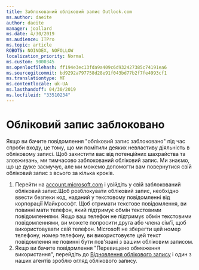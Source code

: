 ```yaml
---
title: Заблокований обліковий запис Outlook.com
ms.author: daeite
author: daeite
manager: joallard
ms.date: 4/30/2019
ms.audience: ITPro
ms.topic: article
ROBOTS: NOINDEX, NOFOLLOW
localization_priority: Normal
ms.custom: 9000345
ms.openlocfilehash: ff194e3ec13fda9a409c6d932427385c74191ea6
ms.sourcegitcommit: bd9292a797758d28e91f043bd77b2f7fe4993cf1
ms.translationtype: MT
ms.contentlocale: uk-UA
ms.lasthandoff: 04/30/2019
ms.locfileid: "33510234"
---
```

# <a name="account-locked"></a>Обліковий запис заблоковано

Якщо ви бачите повідомлення "обліковий запис заблоковано" під час спроби входу, це тому, що ми помітили деяких невластиву діяльність в обліковому записі. Щоб захистити вас від потенційних шахрайства та зловживань, ми тимчасово заблокований обліковий запис. Ми знаємо, що це дуже засмучує, але ми можемо допомогти вам повернутися свій обліковий запис з всього за кілька кроків.

1. Перейти на [account.microsoft.com](https://go.microsoft.com/fwlink/?linkid=2090484) і увійдіть у свій заблокований обліковий запис.Щоб розблокувати обліковий запис, необхідно ввести безпеки код, наданий у текстовому повідомленні від корпорації Майкрософт. Щоб отримати текстове повідомлення, ви повинні мати телефон, який підтримує обмін текстовими повідомленнями. Якщо ваш телефон не підтримує обмін текстовими повідомленнями, ви можете попросити друга або члена сім'ї, щоб використовувати свій телефон. Microsoft не зберегти цей номер телефону, номер телефону, ви використовуєте цей текст повідомлення не повинні бути пов'язані з вашим обліковим записом.
2. Якщо ви бачите повідомлення "Перевищено обмеження використання", перейдіть до [Відновлення облікового запису](https://go.microsoft.com/fwlink/?linkid=2090483) і один з наших агентів зроблю огляд облікового запису.